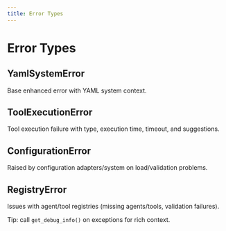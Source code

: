 ```yaml
---
title: Error Types
---
```


# Error Types

## YamlSystemError

Base enhanced error with YAML system context.

## ToolExecutionError

Tool execution failure with type, execution time, timeout, and suggestions.

## ConfigurationError

Raised by configuration adapters/system on load/validation problems.

## RegistryError

Issues with agent/tool registries (missing agents/tools, validation failures).

Tip: call `get_debug_info()` on exceptions for rich context.

